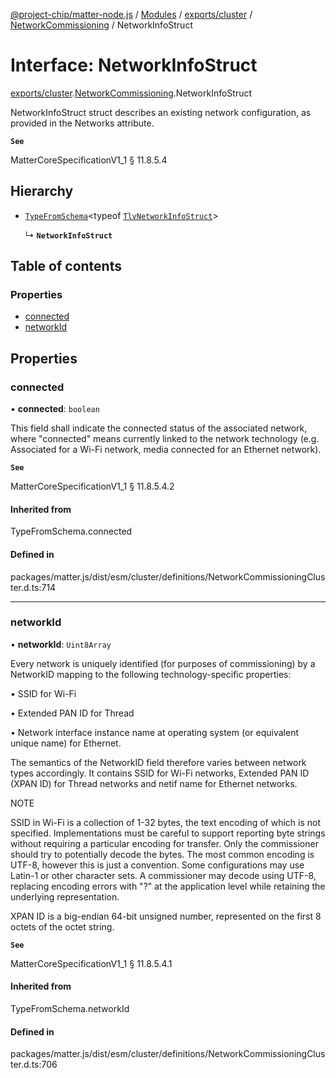 [@project-chip/matter-node.js](../README.md) / [Modules](../modules.md) / [exports/cluster](../modules/exports_cluster.md) / [NetworkCommissioning](../modules/exports_cluster.NetworkCommissioning.md) / NetworkInfoStruct

# Interface: NetworkInfoStruct

[exports/cluster](../modules/exports_cluster.md).[NetworkCommissioning](../modules/exports_cluster.NetworkCommissioning.md).NetworkInfoStruct

NetworkInfoStruct struct describes an existing network configuration, as provided in the Networks attribute.

**`See`**

MatterCoreSpecificationV1_1 § 11.8.5.4

## Hierarchy

- [`TypeFromSchema`](../modules/exports_tlv.md#typefromschema)\<typeof [`TlvNetworkInfoStruct`](../modules/exports_cluster.NetworkCommissioning.md#tlvnetworkinfostruct)\>

  ↳ **`NetworkInfoStruct`**

## Table of contents

### Properties

- [connected](exports_cluster.NetworkCommissioning.NetworkInfoStruct.md#connected)
- [networkId](exports_cluster.NetworkCommissioning.NetworkInfoStruct.md#networkid)

## Properties

### connected

• **connected**: `boolean`

This field shall indicate the connected status of the associated network, where "connected" means currently
linked to the network technology (e.g. Associated for a Wi-Fi network, media connected for an Ethernet
network).

**`See`**

MatterCoreSpecificationV1_1 § 11.8.5.4.2

#### Inherited from

TypeFromSchema.connected

#### Defined in

packages/matter.js/dist/esm/cluster/definitions/NetworkCommissioningCluster.d.ts:714

___

### networkId

• **networkId**: `Uint8Array`

Every network is uniquely identified (for purposes of commissioning) by a NetworkID mapping to the following
technology-specific properties:

  • SSID for Wi-Fi

  • Extended PAN ID for Thread

  • Network interface instance name at operating system (or equivalent unique name) for Ethernet.

The semantics of the NetworkID field therefore varies between network types accordingly. It contains SSID
for Wi-Fi networks, Extended PAN ID (XPAN ID) for Thread networks and netif name for Ethernet networks.

NOTE

SSID in Wi-Fi is a collection of 1-32 bytes, the text encoding of which is not specified. Implementations
must be careful to support reporting byte strings without requiring a particular encoding for transfer. Only
the commissioner should try to potentially decode the bytes. The most common encoding is UTF-8, however this
is just a convention. Some configurations may use Latin-1 or other character sets. A commissioner may decode
using UTF-8, replacing encoding errors with "?" at the application level while retaining the underlying
representation.

XPAN ID is a big-endian 64-bit unsigned number, represented on the first 8 octets of the octet string.

**`See`**

MatterCoreSpecificationV1_1 § 11.8.5.4.1

#### Inherited from

TypeFromSchema.networkId

#### Defined in

packages/matter.js/dist/esm/cluster/definitions/NetworkCommissioningCluster.d.ts:706
